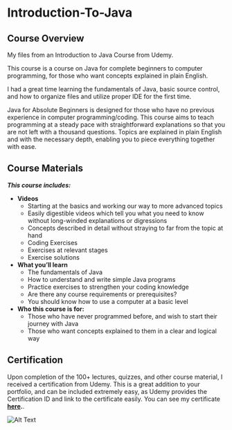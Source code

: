 # Introduction-To-Java
## Course Overview
My files from an Introduction to Java Course from Udemy. 

This course is a course on Java for complete beginners to computer programming, for those who want concepts explained in plain English.

I had a great time learning the fundamentals of Java, basic source control, and how to organize files and utilize proper IDE for the first time. 

Java for Absolute Beginners is designed for those who have no previous experience in computer programming/coding. This course aims to teach programming at a steady pace with straightforward explanations so that you are not left with a thousand questions. Topics are explained in plain English and with the necessary depth, enabling you to piece everything together with ease.

## Course Materials
***This course includes:***
* **Videos**
  * Starting at the basics and working our way to more advanced topics
  * Easily digestible videos which tell you what you need to know without long-winded explanations or digressions
  * Concepts described in detail without straying to far from the topic at hand
  * Coding Exercises
  * Exercises at relevant stages
  * Exercise solutions
* **What you’ll learn**
  * The fundamentals of Java
  * How to understand and write simple Java programs
  * Practice exercises to strengthen your coding knowledge
  * Are there any course requirements or prerequisites?
  * You should know how to use a computer at a basic level
* **Who this course is for:**
  * Those who have never programmed before, and wish to start their journey with Java
  * Those who want concepts explained to them in a clear and logical way
## Certification
Upon completion of the 100+ lectures, quizzes, and other course material, I received a certification from Udemy. This is a great addition to 
your portfolio, and can be included extremely easy, as Udemy provides the Certification ID and link to the certificate easily. 
You can see my certificate **[here](https://udemy-certificate.s3.amazonaws.com/pdf/UC-2884d430-a92a-4bab-a309-0d00f47dbe8a.pdf).**. 

![Alt Text](https://about.udemy.com/wp-content/uploads/2021/10/TURBO-ANIMATION-CONCEPT.gif)
